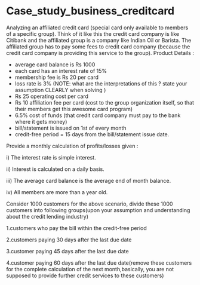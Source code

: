 # Case_study_business_creditcard


Analyzing an affiliated credit card (special card only available to members of a specific group). Think of it like this the credit card company is like Citibank and the affiliated group is a company like Indian Oil or Barista. The affiliated group has to pay some fees to credit card company (because the credit card company is providing this service to the group).
Product Details :
- average card balance is Rs 1000
- each card has an interest rate of 15%
- membership fee is Rs 20 per card
- loss rate is 3% (NOTE: what are the interpretations of this ? state your assumption CLEARLY when solving )
- Rs 25 operating cost per card
- Rs 10 affiliation fee per card (cost to the group organization itself, so that their members get this awesome card program)
- 6.5% cost of funds (that credit card company must pay to the bank where it gets money)
- bill/statement is issued on 1st of every month
- credit-free period = 15 days from the bill/statement issue date.


Provide a monthly calculation of profits/losses given :

i) The interest rate is simple interest.

ii) Interest is calculated on a daily basis.

iii) The average card balance is the average end of month balance.

iv) All members are more than a year old.

Consider 1000 customers for the above scenario, divide these 1000 customers into following groups(upon your assumption and understanding about the credit lending industry)

1.customers who pay the bill within the credit-free period

2.customers paying 30 days after the last due date

3.customer paying 45 days after the last due date

4.customer paying 60 days after the last due date(remove these customers for the complete calculation of the next month,basically, you are not supposed to provide further credit services to these customers)
